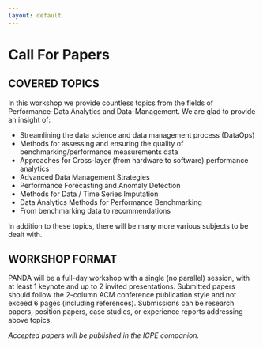 ```yaml
---
layout: default
---
```

<h1><b>Call For Papers</b></h1>

<h2><b>COVERED TOPICS</b></h2>
In this workshop we provide countless topics from the fields of Performance-Data Analytics and Data-Management.
We are glad to provide an insight of:

<ul>
<li>Streamlining the data science and data management process (DataOps)</li>
<li>Methods for assessing and ensuring the quality of benchmarking/performance measurements data</li>
<li>Approaches for Cross-layer (from hardware to software) performance analytics</li>
<li>Advanced Data Management Strategies</li>
<li>Performance Forecasting and Anomaly Detection</li>
<li>Methods for Data / Time Series Imputation</li>
<li>Data Analytics Methods for Performance Benchmarking</li>
<li>From benchmarking data to recommendations</li>
</ul>

In addition to these topics, there will be many more various subjects to be dealt with.  

<h2><b>WORKSHOP FORMAT</b></h2>

PANDA will be a full-day workshop with a single (no parallel) session, with at least 1 keynote and up to 2 invited presentations. Submitted papers should follow the 2-column ACM conference publication style and not exceed 6 pages (including references). Submissions can be research papers, position papers, case studies, or experience reports addressing above topics. 
<p><i>Accepted papers will be published in the ICPE companion.</i></p>
